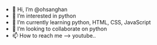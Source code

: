 - 👋 Hi, I’m @ohsanghan
- 👀 I’m interested in python
- 🌱 I’m currently learning python, HTML, CSS, JavaScript
- 💞️ I’m looking to collaborate on python
- 📫 How to reach me --> youtube..

<!---
ohsanghan/ohsanghan is a ✨ special ✨ repository because its `README.md` (this file) appears on your GitHub profile.
You can click the Preview link to take a look at your changes.
--->

